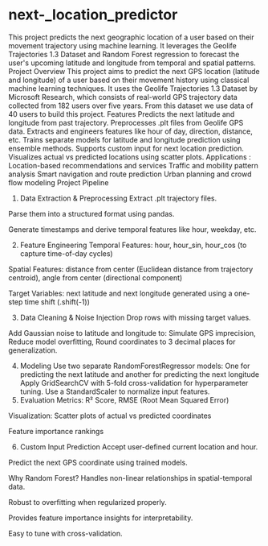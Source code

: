 # next-_location_predictor
This project predicts the next geographic location of a user based on their movement trajectory using machine learning. It leverages the Geolife Trajectories 1.3 Dataset and Random Forest regression to forecast the user's upcoming latitude and longitude from temporal and spatial patterns.
Project Overview
This project aims to predict the next GPS location (latitude and longitude) of a user based on their movement history using classical machine learning techniques. It uses the Geolife Trajectories 1.3 Dataset by Microsoft Research, which consists of real-world GPS trajectory data collected from 182 users over five years. From this dataset we use data of 40 users to build this project.
Features
Predicts the next latitude and longitude from past trajectory.
Preprocesses .plt files from Geolife GPS data.
Extracts and engineers features like hour of day, direction, distance, etc.
Trains separate models for latitude and longitude prediction using ensemble methods.
Supports custom input for next location prediction.
Visualizes actual vs predicted locations using scatter plots.
Applications :
Location-based recommendations and services
Traffic and mobility pattern analysis
Smart navigation and route prediction
Urban planning and crowd flow modeling
Project Pipeline
1. Data Extraction & Preprocessing
Extract .plt trajectory files.

Parse them into a structured format using pandas.

Generate timestamps and derive temporal features like hour, weekday, etc.

2. Feature Engineering
Temporal Features: hour, hour_sin, hour_cos (to capture time-of-day cycles)

Spatial Features: distance from center (Euclidean distance from trajectory centroid), angle from center (directional component)

Target Variables: next latitude and next longitude generated using a one-step time shift (.shift(-1))

3. Data Cleaning & Noise Injection
Drop rows with missing target values.

Add Gaussian noise to latitude and longitude to: Simulate GPS imprecision, Reduce model overfitting, Round coordinates to 3 decimal places for generalization.

4. Modeling
Use two separate RandomForestRegressor models: One for predicting the next latitude and another for predicting the next longitude
Apply GridSearchCV with 5-fold cross-validation for hyperparameter tuning.
Use a StandardScaler to normalize input features.
5. Evaluation
Metrics: R² Score, RMSE (Root Mean Squared Error)

Visualization: Scatter plots of actual vs predicted coordinates

Feature importance rankings

6. Custom Input Prediction
Accept user-defined current location and hour.

Predict the next GPS coordinate using trained models.

Why Random Forest?
Handles non-linear relationships in spatial-temporal data.

Robust to overfitting when regularized properly.

Provides feature importance insights for interpretability.

Easy to tune with cross-validation.
